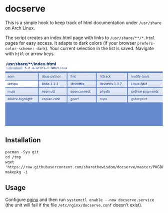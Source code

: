 # docserve

This is a simple hook to keep track of html documentation under `/usr/share` on Arch Linux.

The script creates an index.html page with links to `/usr/share/**/*.html` pages for easy access. It adapts to dark colors (if your browser `prefers-color-scheme: dark`). Your current selection in the list is saved. Navigate with `hjkl` or arrow keys.

![Screenshot](https://raw.githubusercontent.com/sharethewisdom/docserve/master/docserve.gif)

## Installation

```
pacman -Syu git
cd /tmp
wget 'https://raw.githubusercontent.com/sharethewisdom/docserve/master/PKGBUILD'
makepkg -i
```

## Usage

Configure [nginx](nginx/docserve.conf) and then run `systemctl enable --now docserve.service` (the unit will fail if the file `/etc/nginx/docserve.conf` doesn't exist).
